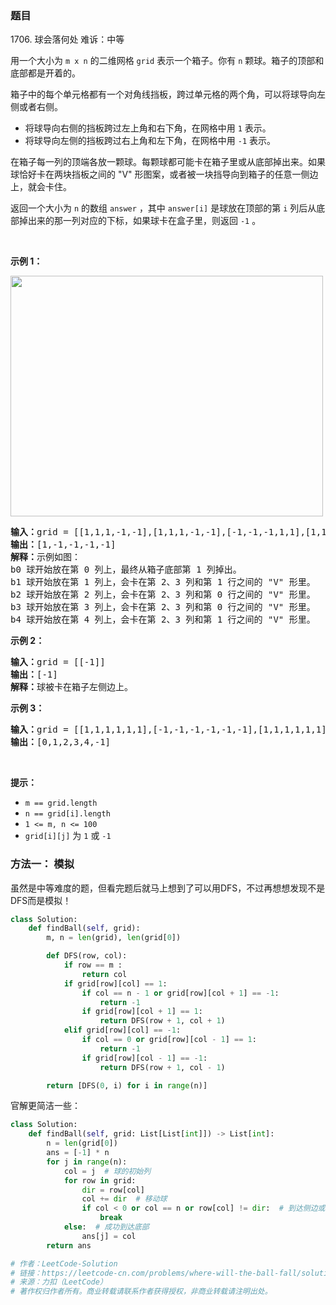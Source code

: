 ### 题目
1706\. 球会落何处
难诉：中等
<p>用一个大小为 <code>m x n</code> 的二维网格 <code>grid</code> 表示一个箱子。你有 <code>n</code> 颗球。箱子的顶部和底部都是开着的。</p>

<p>箱子中的每个单元格都有一个对角线挡板，跨过单元格的两个角，可以将球导向左侧或者右侧。</p>

<ul>
	<li>将球导向右侧的挡板跨过左上角和右下角，在网格中用 <code>1</code> 表示。</li>
	<li>将球导向左侧的挡板跨过右上角和左下角，在网格中用 <code>-1</code> 表示。</li>
</ul>

<p>在箱子每一列的顶端各放一颗球。每颗球都可能卡在箱子里或从底部掉出来。如果球恰好卡在两块挡板之间的 "V" 形图案，或者被一块挡导向到箱子的任意一侧边上，就会卡住。</p>

<p>返回一个大小为 <code>n</code> 的数组 <code>answer</code> ，其中 <code>answer[i]</code> 是球放在顶部的第 <code>i</code> 列后从底部掉出来的那一列对应的下标，如果球卡在盒子里，则返回 <code>-1</code> 。</p>

<p>&nbsp;</p>

<p><strong>示例 1：</strong></p>

<p><strong><img style="width: 500px; height: 385px;" src="https://assets.leetcode-cn.com/aliyun-lc-upload/uploads/2020/12/26/ball.jpg" alt=""></strong></p>

<pre><strong>输入：</strong>grid = [[1,1,1,-1,-1],[1,1,1,-1,-1],[-1,-1,-1,1,1],[1,1,1,1,-1],[-1,-1,-1,-1,-1]]
<strong>输出：</strong>[1,-1,-1,-1,-1]
<strong>解释：</strong>示例如图：
b0 球开始放在第 0 列上，最终从箱子底部第 1 列掉出。
b1 球开始放在第 1 列上，会卡在第 2、3 列和第 1 行之间的 "V" 形里。
b2 球开始放在第 2 列上，会卡在第 2、3 列和第 0 行之间的 "V" 形里。
b3 球开始放在第 3 列上，会卡在第 2、3 列和第 0 行之间的 "V" 形里。
b4 球开始放在第 4 列上，会卡在第 2、3 列和第 1 行之间的 "V" 形里。
</pre>

<p><strong>示例 2：</strong></p>

<pre><strong>输入：</strong>grid = [[-1]]
<strong>输出：</strong>[-1]
<strong>解释：</strong>球被卡在箱子左侧边上。
</pre>

<p><strong>示例 3：</strong></p>

<pre><strong>输入：</strong>grid = [[1,1,1,1,1,1],[-1,-1,-1,-1,-1,-1],[1,1,1,1,1,1],[-1,-1,-1,-1,-1,-1]]
<strong>输出：</strong>[0,1,2,3,4,-1]
</pre>

<p>&nbsp;</p>

<p><strong>提示：</strong></p>

<ul>
	<li><code>m == grid.length</code></li>
	<li><code>n == grid[i].length</code></li>
	<li><code>1 &lt;= m, n &lt;= 100</code></li>
	<li><code>grid[i][j]</code> 为 <code>1</code> 或 <code>-1</code></li>
</ul>

### 方法一： 模拟
虽然是中等难度的题，但看完题后就马上想到了可以用DFS，不过再想想发现不是DFS而是模拟！
~~~ Python
class Solution:
    def findBall(self, grid):
        m, n = len(grid), len(grid[0])

        def DFS(row, col):
            if row == m :
                return col
            if grid[row][col] == 1:
                if col == n - 1 or grid[row][col + 1] == -1:
                    return -1
                if grid[row][col + 1] == 1:
                    return DFS(row + 1, col + 1)
            elif grid[row][col] == -1:
                if col == 0 or grid[row][col - 1] == 1:
                    return -1
                if grid[row][col - 1] == -1:
                    return DFS(row + 1, col - 1)

        return [DFS(0, i) for i in range(n)]
~~~

官解更简洁一些：
~~~ Python
class Solution:
    def findBall(self, grid: List[List[int]]) -> List[int]:
        n = len(grid[0])
        ans = [-1] * n
        for j in range(n):
            col = j  # 球的初始列
            for row in grid:
                dir = row[col]
                col += dir  # 移动球
                if col < 0 or col == n or row[col] != dir:  # 到达侧边或 V 形
                    break
            else:  # 成功到达底部
                ans[j] = col
        return ans

# 作者：LeetCode-Solution
# 链接：https://leetcode-cn.com/problems/where-will-the-ball-fall/solution/qiu-hui-luo-he-chu-by-leetcode-solution-xqop/
# 来源：力扣（LeetCode）
# 著作权归作者所有。商业转载请联系作者获得授权，非商业转载请注明出处。
~~~

